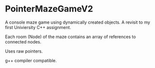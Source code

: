 # PointerMazeGameV2

A console maze game using dynamically created objects. A revisit to my first Univiersity C++ assignment.

Each room (Node) of the maze contains an array of references to connected nodes.

Uses raw pointers.  

g++ compiler compatible. 




